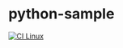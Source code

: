 # python-sample

[![CI Linux](https://github.com/horothesun/python-sample/workflows/CI%20Linux/badge.svg)](https://github.com/horothesun/python-sample/blob/master/.github/workflows/ci-linux.yml)
